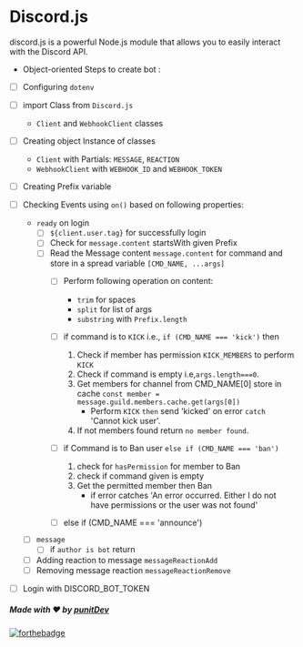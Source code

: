 # Discord.js

discord.js is a powerful Node.js module that allows you to easily interact with the Discord API.

- Object-oriented
Steps to create bot :

- [ ] Configuring `dotenv`
- [ ] import Class from `Discord.js`
  - `Client` and `WebhookClient` classes
- [ ] Creating object Instance of classes
  - `Client` with Partials: `MESSAGE`, `REACTION`
  - `WebhookClient` with `WEBHOOK_ID` and `WEBHOOK_TOKEN`
- [ ] Creating Prefix variable
- [ ] Checking Events using `on()` based on following properties:
  - `ready` on login
    - [ ] `${client.user.tag}` for successfully login
    - [ ] Check for `message.content` startsWith given Prefix
    - [ ] Read the Message content `message.content` for command and store in a spread variable `[CMD_NAME, ...args]`
        - [ ] Perform following operation on content:
            - `trim` for spaces
            - `split` for list of args
            - `substring` with `Prefix.length`
      
      - [ ] if command is to `KICK` i.e., `if (CMD_NAME === 'kick')` then
        1. Check if member has permission `KICK_MEMBERS` to perform `KICK`
        2. Check if command is empty i.e,`args.length===0`.
        3. Get members for channel from CMD_NAME[0] store in cache `const member = message.guild.members.cache.get(args[0])`
            - Perform `KICK` `then` send 'kicked' on error `catch` 'Cannot kick user'.
        4. If not members found return `no member found`.

      - [ ] if Command is to Ban user `else if (CMD_NAME === 'ban')`
        1. check for `hasPermission` for member to Ban
        2. check if command given is empty
        3. Get the permitted member then Ban
            - if error catches 'An error occurred. Either I do not have permissions or the user was not found'
      - [ ] else if (CMD_NAME === 'announce')
  - [ ] `message`
    - [ ] if `author is bot` return
  - [ ] Adding reaction to message `messageReactionAdd`
  - [ ] Removing message reaction `messageReactionRemove`
- [ ] Login with DISCORD_BOT_TOKEN



##### Made with ♥ by <a href="https://github.com/punitkmryh">punitDev</a>
[![forthebadge](https://forthebadge.com/images/badges/built-with-love.svg)](https://github.com/punitkmryh)
